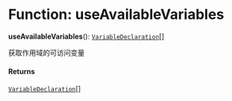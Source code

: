 # Function: useAvailableVariables

**useAvailableVariables**(): [`VariableDeclaration`](/auto-docs/fixed-layout-editor/classes/VariableDeclaration.md)\[]

获取作用域的可访问变量

#### Returns

[`VariableDeclaration`](/auto-docs/fixed-layout-editor/classes/VariableDeclaration.md)\[]
